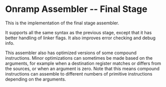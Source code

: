 # Onramp Assembler -- Final Stage

This is the implementation of the final stage assembler.

It supports all the same syntax as the previous stage, except that it has better handling of linker flags. It also improves error checking and debug info.

This assembler also has optimized versions of some compound instructions. Minor optimizations can sometimes be made based on the arguments, for example when a destination register matches or differs from the sources, or when an argument is zero. Note that this means compound instructions can assemble to different numbers of primitive instructions depending on the arguments.
